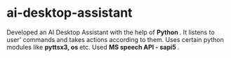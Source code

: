 # ai-desktop-assistant

Developed an AI Desktop Assistant with the help of  <b> Python </b>. It listens to user’ commands and takes actions according to them. 
Uses certain python modules like <b> pyttsx3, os </b> etc. Used <b> MS speech API - sapi5 </b>.
